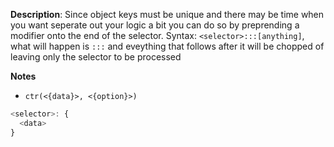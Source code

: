 __Description__: Since object keys must be unique and there may be time when you want seperate out your logic a bit you can do so by preprending a modifier onto the end of the selector. Syntax: `<selector>:::[anything]`, what will happen is `:::` and eveything that follows after it will be chopped of leaving only the selector to be processed

__Notes__

+ `ctr(<{data}>, <{option}>)`

```js
<selector>: {
  <data>
}
```

